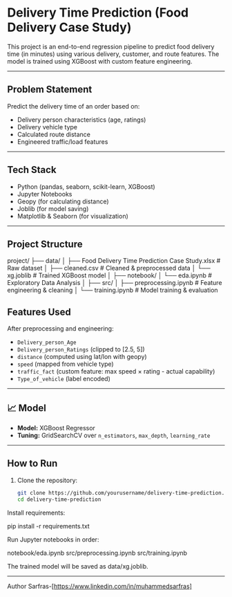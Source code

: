 #  Delivery Time Prediction (Food Delivery Case Study)

This project is an end-to-end regression pipeline to predict food delivery time (in minutes) using various delivery, customer, and route features. The model is trained using XGBoost with custom feature engineering.

---

##  Problem Statement

Predict the delivery time of an order based on:
- Delivery person characteristics (age, ratings)
- Delivery vehicle type
- Calculated route distance
- Engineered traffic/load features

---

##  Tech Stack

- Python (pandas, seaborn, scikit-learn, XGBoost)
- Jupyter Notebooks
- Geopy (for calculating distance)
- Joblib (for model saving)
- Matplotlib & Seaborn (for visualization)

---

##  Project Structure

project/
├── data/
│   ├── Food Delivery Time Prediction Case Study.xlsx    # Raw dataset
│   ├── cleaned.csv                                      # Cleaned & preprocessed data
│   └── xg.joblib                                        # Trained XGBoost model
│
├── notebook/
│   └── eda.ipynb                                        # Exploratory Data Analysis
│
├── src/
│   ├── preprocessing.ipynb                              # Feature engineering & cleaning
│   └── training.ipynb                                   # Model training & evaluation



##  Features Used

After preprocessing and engineering:
- `Delivery_person_Age`
- `Delivery_person_Ratings` (clipped to [2.5, 5])
- `distance` (computed using lat/lon with geopy)
- `speed` (mapped from vehicle type)
- `traffic_fact` (custom feature: max speed × rating - actual capability)
- `Type_of_vehicle` (label encoded)

---

## 📈 Model

- **Model:** XGBoost Regressor
- **Tuning:** GridSearchCV over `n_estimators`, `max_depth`, `learning_rate`

---

##  How to Run

1. Clone the repository:
   ```bash
   git clone https://github.com/yourusername/delivery-time-prediction.git
   cd delivery-time-prediction
Install requirements:

pip install -r requirements.txt

Run Jupyter notebooks in order:

notebook/eda.ipynb
src/preprocessing.ipynb
src/training.ipynb

The trained model will be saved as data/xg.joblib.

---
Author
Sarfras-[https://www.linkedin.com/in/muhammedsarfras]

